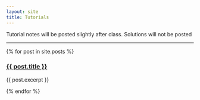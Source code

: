 ```yaml
---
layout: site
title: Tutorials
---
```


Tutorial notes will be posted slightly after class. Solutions will not be posted

---

{% for post in site.posts %}
<div class="card mb-3">
    <div class="card-body">
        <h3><a href="{{ post.url }}">{{ post.title }}</a></h3>
        <p>{{ post.excerpt }}</p>
    </div>
</div>
{% endfor %}
